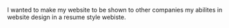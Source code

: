I wanted to make my website to be shown to other companies my abilites in website design in a resume style webiste.
